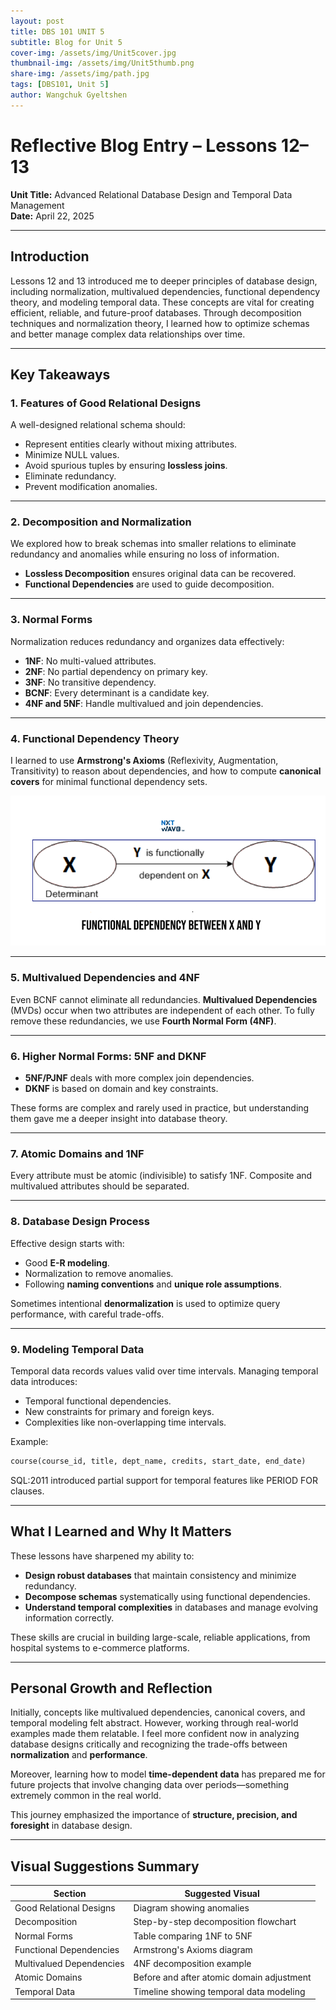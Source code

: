 ```yaml
---
layout: post
title: DBS 101 UNIT 5
subtitle: Blog for Unit 5
cover-img: /assets/img/Unit5cover.jpg
thumbnail-img: /assets/img/Unit5thumb.png
share-img: /assets/img/path.jpg
tags: [DBS101, Unit 5]
author: Wangchuk Gyeltshen
---
```


# Reflective Blog Entry – Lessons 12–13  
**Unit Title:** Advanced Relational Database Design and Temporal Data Management  
**Date:** April 22, 2025  

---

## Introduction

Lessons 12 and 13 introduced me to deeper principles of database design, including normalization, multivalued dependencies, functional dependency theory, and modeling temporal data. These concepts are vital for creating efficient, reliable, and future-proof databases. Through decomposition techniques and normalization theory, I learned how to optimize schemas and better manage complex data relationships over time.

---

## Key Takeaways

### 1. Features of Good Relational Designs

A well-designed relational schema should:

- Represent entities clearly without mixing attributes.
- Minimize NULL values.
- Avoid spurious tuples by ensuring **lossless joins**.
- Eliminate redundancy.
- Prevent modification anomalies.

---

### 2. Decomposition and Normalization

We explored how to break schemas into smaller relations to eliminate redundancy and anomalies while ensuring no loss of information.

- **Lossless Decomposition** ensures original data can be recovered.
- **Functional Dependencies** are used to guide decomposition.

---

### 3. Normal Forms

Normalization reduces redundancy and organizes data effectively:

- **1NF**: No multi-valued attributes.
- **2NF**: No partial dependency on primary key.
- **3NF**: No transitive dependency.
- **BCNF**: Every determinant is a candidate key.
- **4NF and 5NF**: Handle multivalued and join dependencies.

---

### 4. Functional Dependency Theory

I learned to use **Armstrong's Axioms** (Reflexivity, Augmentation, Transitivity) to reason about dependencies, and how to compute **canonical covers** for minimal functional dependency sets.

![alt text](../assets/img/armstrongaxioms.png)

---

### 5. Multivalued Dependencies and 4NF

Even BCNF cannot eliminate all redundancies. **Multivalued Dependencies** (MVDs) occur when two attributes are independent of each other. To fully remove these redundancies, we use **Fourth Normal Form (4NF)**.

---

### 6. Higher Normal Forms: 5NF and DKNF

- **5NF/PJNF** deals with more complex join dependencies.
- **DKNF** is based on domain and key constraints.

These forms are complex and rarely used in practice, but understanding them gave me a deeper insight into database theory.

---

### 7. Atomic Domains and 1NF

Every attribute must be atomic (indivisible) to satisfy 1NF. Composite and multivalued attributes should be separated.

---

### 8. Database Design Process

Effective design starts with:
- Good **E-R modeling**.
- Normalization to remove anomalies.
- Following **naming conventions** and **unique role assumptions**.

Sometimes intentional **denormalization** is used to optimize query performance, with careful trade-offs.

---

### 9. Modeling Temporal Data

Temporal data records values valid over time intervals. Managing temporal data introduces:
- Temporal functional dependencies.
- New constraints for primary and foreign keys.
- Complexities like non-overlapping time intervals.

Example:
```sql
course(course_id, title, dept_name, credits, start_date, end_date)
```

SQL:2011 introduced partial support for temporal features like PERIOD FOR clauses.

---

## What I Learned and Why It Matters

These lessons have sharpened my ability to:

- **Design robust databases** that maintain consistency and minimize redundancy.
- **Decompose schemas** systematically using functional dependencies.
- **Understand temporal complexities** in databases and manage evolving information correctly.

These skills are crucial in building large-scale, reliable applications, from hospital systems to e-commerce platforms.

---

## Personal Growth and Reflection

Initially, concepts like multivalued dependencies, canonical covers, and temporal modeling felt abstract. However, working through real-world examples made them relatable. I feel more confident now in analyzing database designs critically and recognizing the trade-offs between **normalization** and **performance**.

Moreover, learning how to model **time-dependent data** has prepared me for future projects that involve changing data over periods—something extremely common in the real world.

This journey emphasized the importance of **structure, precision, and foresight** in database design.

---

## Visual Suggestions Summary

| Section                         | Suggested Visual                                 |
|---------------------------------|--------------------------------------------------|
| Good Relational Designs         | Diagram showing anomalies                       |
| Decomposition                   | Step-by-step decomposition flowchart           |
| Normal Forms                    | Table comparing 1NF to 5NF                      |
| Functional Dependencies         | Armstrong's Axioms diagram                      |
| Multivalued Dependencies        | 4NF decomposition example                      |
| Atomic Domains                  | Before and after atomic domain adjustment       |
| Temporal Data                   | Timeline showing temporal data modeling        |

